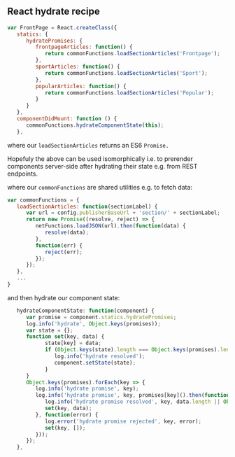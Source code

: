 
## React hydrate recipe

```javascript
var FrontPage = React.createClass({
   statics: {
      hydratePromises: {
         frontpageArticles: function() {
            return commonFunctions.loadSectionArticles('Frontpage');
         },
         sportArticles: function() {
            return commonFunctions.loadSectionArticles('Sport');
         },
         popularArticles: function() {
            return commonFunctions.loadSectionArticles('Popular');
         }
      }
   },
   componentDidMount: function () {
      commonFunctions.hydrateComponentState(this);
   },

```
where our `loadSectionArticles` returns an ES6 `Promise.`

Hopefuly the above can be used isomorphically i.e. to prerender components server-side after hydrating their state e.g. from REST endpoints.

where our `commonFunctions` are shared utilities e.g. to fetch data:
```javascript
var commonFunctions = {
   loadSectionArticles: function(sectionLabel) {
      var url = config.publisherBaseUrl + 'section/' + sectionLabel;
      return new Promise((resolve, reject) => {
         netFunctions.loadJSON(url).then(function(data) {
            resolve(data);
         },
         function(err) {
            reject(err);
         });
      });
   },
   ...
}
```
and then hydrate our component state:
```javascript
   hydrateComponentState: function(component) {
      var promise = component.statics.hydratePromises;
      log.info('hydrate', Object.keys(promises));
      var state = {};
      function set(key, data) {
            state[key] = data;
            if (Object.keys(state).length === Object.keys(promises).length) {
               log.info('hydrate resolved');
               component.setState(state);
            }
      }
      Object.keys(promises).forEach(key => {
         log.info('hydrate promise', key);
         log.info('hydrate promise', key, promises[key]().then(function(data) {
            log.info('hydrate promise resolved', key, data.length || Object.keys(data));
            set(key, data);
         }, function(error) {
            log.error('hydrate promise rejected', key, error);
            set(key, []);
         }));
      });
   },   
```
